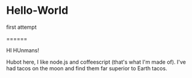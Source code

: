 # Hello-World
first attempt

======

HI HUnmans!

Hubot here, I like node.js and coffeescript (that's what I'm made of).
I've had tacos on the moon and find them far superior to Earth tacos.
